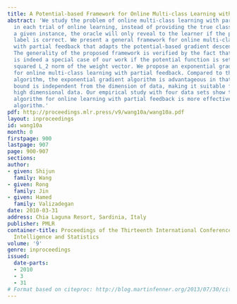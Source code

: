 ```yaml
---
title: A Potential-based Framework for Online Multi-class Learning with Partial Feedback
abstract: 'We study the problem of online multi-class learning with partial feedback:
  in each trial of online learning, instead of providing the true class label for
  a given instance, the oracle will only reveal to the learner if the predicted class
  label is correct. We present a general framework for online multi-class learning
  with partial feedback that adapts the potential-based gradient descent approaches.
  The generality of the proposed framework is verified by the fact that Banditron
  is indeed a special case of our work if the potential function is set to be the
  squared L_2 norm of the weight vector. We propose an exponential gradient algorithm
  for online multi-class learning with partial feedback. Compared to the Banditron
  algorithm, the exponential gradient algorithm is advantageous in that its mistake
  bound is independent from the dimension of data, making it suitable for classifying
  high dimensional data. Our empirical study with four data sets show that the proposed
  algorithm for online learning with partial feedback is more effective than the Banditron
  algorithm.'
pdf: http://proceedings.mlr.press/v9/wang10a/wang10a.pdf
layout: inproceedings
id: wang10a
month: 0
firstpage: 900
lastpage: 907
page: 900-907
sections: 
author:
- given: Shijun
  family: Wang
- given: Rong
  family: Jin
- given: Hamed
  family: Valizadegan
date: 2010-03-31
address: Chia Laguna Resort, Sardinia, Italy
publisher: PMLR
container-title: Proceedings of the Thirteenth International Conference on Artificial
  Intelligence and Statistics
volume: '9'
genre: inproceedings
issued:
  date-parts:
  - 2010
  - 3
  - 31
# Format based on citeproc: http://blog.martinfenner.org/2013/07/30/citeproc-yaml-for-bibliographies/
---
```

